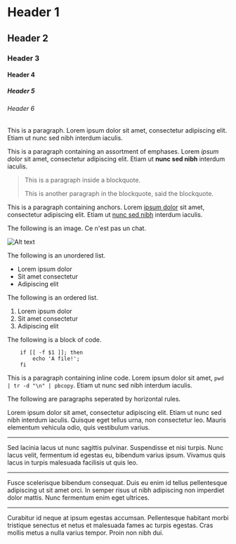 # Header 1

## Header 2

### Header 3

#### Header 4

##### Header 5

###### Header 6

This is a paragraph. Lorem ipsum dolor sit amet, consectetur adipiscing elit. Etiam ut nunc sed nibh interdum iaculis.

This is a paragraph containing an assortment of emphases. Lorem _ipsum dolor_ sit amet, consectetur adipiscing elit. Etiam ut **nunc sed nibh** interdum iaculis.

> This is a paragraph inside a blockquote.
>
> This is another paragraph in the blockquote,
> said the blockquote.

This is a paragraph containing anchors. Lorem [ipsum dolor](http://example.com/ "Optional title") sit amet, consectetur adipiscing elit. Etiam ut [nunc sed nibh][anchor_example] interdum iaculis.

[anchor_example]: http://example.com/ "Optional title"

The following is an image. Ce n'est pas un chat.

![Alt text](http://placekitten.com/g/1200/600 "Optional title")

The following is an unordered list.

*   Lorem ipsum dolor
*   Sit amet consectetur
*   Adipiscing elit

The following is an ordered list.

1.  Lorem ipsum dolor
2.  Sit amet consectetur
3.  Adipiscing elit

The following is a block of code.

        if [[ -f $1 ]]; then
            echo 'A file!';
        fi

This is a paragraph containing inline code. Lorem ipsum dolor sit amet, `pwd | tr -d "\n" | pbcopy`. Etiam ut nunc sed nibh interdum iaculis.

The following are paragraphs seperated by horizontal rules.

Lorem ipsum dolor sit amet, consectetur adipiscing elit. Etiam ut nunc sed nibh interdum iaculis. Quisque eget tellus urna, non consectetur leo. Mauris elementum vehicula odio, quis vestibulum varius.

***

Sed lacinia lacus ut nunc sagittis pulvinar. Suspendisse et nisi turpis. Nunc lacus velit, fermentum id egestas eu, bibendum varius ipsum. Vivamus quis lacus in turpis malesuada facilisis ut quis leo.

***

Fusce scelerisque bibendum consequat. Duis eu enim id tellus pellentesque adipiscing ut sit amet orci. In semper risus ut nibh adipiscing non imperdiet dolor mattis. Nunc fermentum enim eget ultrices.

***

Curabitur id neque at ipsum egestas accumsan. Pellentesque habitant morbi tristique senectus et netus et malesuada fames ac turpis egestas. Cras mollis metus a nulla varius tempor. Proin non nibh dui.
